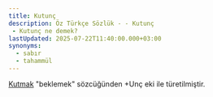 ```yaml
---
title: Kutunç
description: Öz Türkçe Sözlük - - Kutunç 
 - Kutunç ne demek?
lastUpdated: 2025-07-22T11:40:00.000+03:00
synonyms:
  - sabır
  - tahammül
---
```

[Kutmak](/sozluk/kutmak) "beklemek" sözcüğünden +Unç eki ile türetilmiştir.
